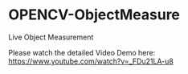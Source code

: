 # OPENCV-ObjectMeasure
Live Object Measurement 


Please watch the detailed Video Demo here: https://www.youtube.com/watch?v=_FDu21LA-u8
